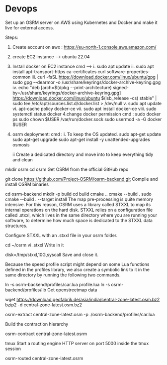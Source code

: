 # Devops
Set up an OSRM server on AWS using Kubernetes and Docker and make it live for external access.


Steps:
1. Create account on awx : https://eu-north-1.console.aws.amazon.com/
2. create EC2 instance --> ubuntu 22.04
3. Install docker on EC2 instance
   cmd --> i. sudo apt update
           ii. sudo apt install apt-transport-https ca-certificates curl software-properties-common
           iii. curl -fsSL https://download.docker.com/linux/ubuntu/gpg | sudo gpg --dearmor -o /usr/share/keyrings/docker-archive-keyring.gpg
           iv. echo "deb [arch=$(dpkg --print-architecture) signed-by=/usr/share/keyrings/docker-archive-keyring.gpg] https://download.docker.com/linux/ubuntu $(lsb_release -cs) stable" | sudo tee /etc/apt/sources.list.d/docker.list > /dev/null
           v. sudo apt update
           vi. apt-cache policy docker-ce
          vii. sudo apt install docker-ce
          viii. sudo systemctl status docker
4.change docker permission
  cmd :
    sudo docker ps
    sudo chown $USER /var/run/docker.sock
    sudo usermod -a -G docker $USER
5.  osrm deployment:
   cmd :
     i. To keep the OS updated.
        sudo apt-get update
        sudo apt-get upgrade
        sudo apt-get install -y unattended-upgrades osmosis

      ii 
Create a dedicated directory and move into to keep everything tidy and clean

mkdir osrm
cd osrm
Get OSRM from the official GitHub repo

git clone https://github.com/Project-OSRM/osrm-backend.git
Compile and install OSRM binaries

cd osrm-backend
mkdir -p build
cd build
cmake ..
cmake --build .
sudo cmake --build . --target install
The map pre-processing is quite memory intensive. For this reason, OSRM uses a library called STXXL to map its internal operations on the hard disk. STXXL relies on a configuration file called .stxxl, which lives in the same directory where you are running your software, to determine how much space is dedicated to the STXXL data structures.

Configure STXXL with an .stxxl file in your osrm folder.

cd ~/osrm
vi .stxxl
Write in it

disk=/tmp/stxxl,10G,syscall
Save and close it.

Because the speed profile script might depend on some Lua functions defined in the profiles library, we also create a symbolic link to it in the same directory by running the following two commands.

ln -s osrm-backend/profiles/car.lua profile.lua
ln -s osrm-backend/profiles/lib
Get openstreetmap data

wget https://download.geofabrik.de/asia/india/central-zone-latest.osm.bz2
bzip2 -d central-zone-latest.osm.bz2



osrm-extract central-zone-latest.osm -p ./osrm-backend/profiles/car.lua

Build the contraction hierarchy

osrm-contract central-zone-latest.osrm

tmux
Start a routing engine HTTP server on port 5000 inside the tmux session

osrm-routed central-zone-latest.osrm
